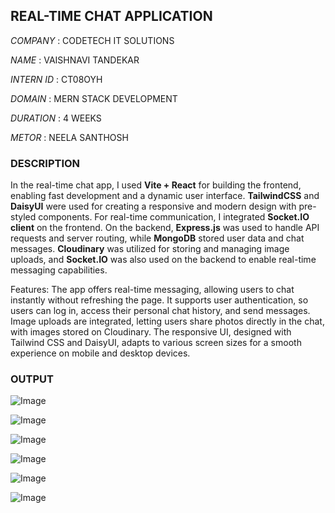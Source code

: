 ## REAL-TIME CHAT APPLICATION
*COMPANY*   : CODETECH IT SOLUTIONS

*NAME*      : VAISHNAVI TANDEKAR 

*INTERN ID* : CT08OYH 

*DOMAIN*    : MERN STACK DEVELOPMENT

*DURATION*  : 4 WEEKS

*METOR*     : NEELA SANTHOSH

### DESCRIPTION
In the real-time chat app, I used **Vite + React** for building the frontend, enabling fast development and a dynamic user interface. **TailwindCSS** and **DaisyUI** were used for creating a responsive and modern design with pre-styled components. For real-time communication, I integrated **Socket.IO client** on the frontend. On the backend, **Express.js** was used to handle API requests and server routing, while **MongoDB** stored user data and chat messages. **Cloudinary** was utilized for storing and managing image uploads, and **Socket.IO** was also used on the backend to enable real-time messaging capabilities.

Features:
The app offers real-time messaging, allowing users to chat instantly without refreshing the page. It supports user authentication, so users can log in, access their personal chat history, and send messages. Image uploads are integrated, letting users share photos directly in the chat, with images stored on Cloudinary. The responsive UI, designed with Tailwind CSS and DaisyUI, adapts to various screen sizes for a smooth experience on mobile and desktop devices.

### OUTPUT
![Image](https://github.com/user-attachments/assets/18001958-eb01-4b49-b6b8-d0c3adaa439c)

![Image](https://github.com/user-attachments/assets/85d90b19-7c08-4873-80cc-b142beb3b9dc)

![Image](https://github.com/user-attachments/assets/655e8925-89ea-439b-b821-3074c5162cdc)

![Image](https://github.com/user-attachments/assets/3c20b783-9c1d-44d2-b158-3f2bc2a45fe9)

![Image](https://github.com/user-attachments/assets/ae6493a3-e7ba-4fc3-ab85-f17040486904)

![Image](https://github.com/user-attachments/assets/f0e18e1c-e706-4e61-928d-926eab42cb48)
